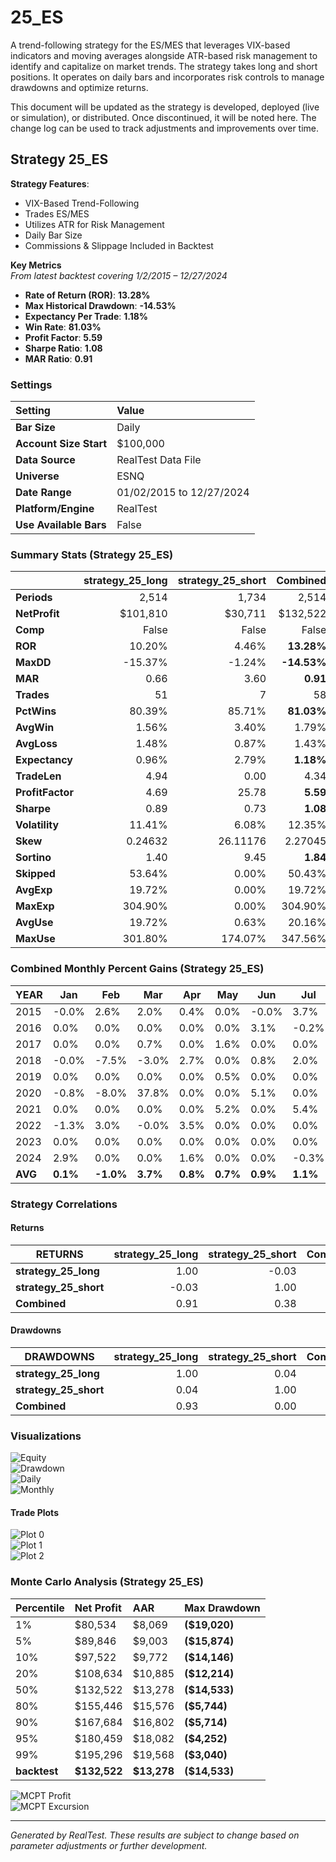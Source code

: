 # 25_ES

A trend-following strategy for the ES/MES that leverages VIX-based indicators and moving averages alongside ATR-based risk management to identify and capitalize on market trends. The strategy takes long and short positions. It operates on daily bars and incorporates risk controls to manage drawdowns and optimize returns.

This document will be updated as the strategy is developed, deployed (live or simulation), or distributed. Once discontinued, it will be noted here. The change log can be used to track adjustments and improvements over time.

## Strategy 25_ES

**Strategy Features**:

- VIX-Based Trend-Following
- Trades ES/MES
- Utilizes ATR for Risk Management
- Daily Bar Size
- Commissions & Slippage Included in Backtest

**Key Metrics**  
_From latest backtest covering 1/2/2015 – 12/27/2024_

- **Rate of Return (ROR)**: **13.28%**
- **Max Historical Drawdown**: **-14.53%**
- **Expectancy Per Trade**: **1.18%**
- **Win Rate**: **81.03%**
- **Profit Factor**: **5.59**
- **Sharpe Ratio**: **1.08**
- **MAR Ratio**: **0.91**

### Settings

| Setting                | Value                      |
| :--------------------- | :------------------------- |
| **Bar Size**           | Daily                      |
| **Account Size Start** | $100,000                   |
| **Data Source**        | RealTest Data File         |
| **Universe**           | ESNQ                       |
| **Date Range**         | 01/02/2015 to 12/27/2024   |
| **Platform/Engine**    | RealTest                   |
| **Use Available Bars** | False                      |

### Summary Stats (Strategy 25_ES)

|                  | strategy_25_long | strategy_25_short |   Combined |
| :--------------- | ---------------: | -----------------: | ---------: |
| **Periods**      |            2,514 |             1,734 |      2,514 |
| **NetProfit**    |       $101,810    |           $30,711   |   $132,522 |
| **Comp**         |             False |              False |      False |
| **ROR**          |           10.20%  |             4.46%  |  **13.28%** |
| **MaxDD**        |          -15.37%  |            -1.24%  | **-14.53%** |
| **MAR**          |             0.66   |              3.60   |   **0.91** |
| **Trades**       |               51  |                 7   |         58 |
| **PctWins**      |           80.39%  |            85.71%  | **81.03%** |
| **AvgWin**       |            1.56%  |             3.40%  |      1.79% |
| **AvgLoss**      |            1.48%  |             0.87%  |      1.43% |
| **Expectancy**   |            0.96%  |             2.79%  |  **1.18%** |
| **TradeLen**     |             4.94   |              0.00   |      4.34 |
| **ProfitFactor** |             4.69  |             25.78   |   **5.59** |
| **Sharpe**       |             0.89  |              0.73   |   **1.08** |
| **Volatility**   |           11.41%  |             6.08%   |      12.35% |
| **Skew**         |          0.24632  |          26.11176   |    2.27045 |
| **Sortino**      |             1.40   |              9.45   |   **1.84** |
| **Skipped**      |           53.64%  |             0.00%   |     50.43% |
| **AvgExp**       |           19.72%  |             0.00%   |     19.72% |
| **MaxExp**       |          304.90%  |             0.00%   |    304.90% |
| **AvgUse**       |           19.72%  |             0.63%   |     20.16% |
| **MaxUse**       |          301.80%  |           174.07%   |    347.56% |

### Combined Monthly Percent Gains (Strategy 25_ES)

| YEAR | Jan    | Feb    | Mar    | Apr    | May    | Jun    | Jul    | Aug    | Sep    | Oct    | Nov    | Dec    | **TOTAL** | MaxDD    |
| ---- | ------ | ------ | ------ | ------ | ------ | ------ | ------ | ------ | ------ | ------ | ------ | ------ | --------- | -------- |
| 2015 | -0.0%  | 2.6%   | 2.0%   | 0.4%   | 0.0%   | -0.0%  | 3.7%   | 0.0%   | 0.0%   | 0.0%   | 1.5%   | 0.0%   | **10.2%** | -2.6%    |
| 2016 | 0.0%   | 0.0%   | 0.0%   | 0.0%   | 0.0%   | 3.1%   | -0.2%  | 0.0%   | 0.4%   | 0.0%   | 0.0%   | 0.0%   | **3.3%**  | -0.8%    |
| 2017 | 0.0%   | 0.0%   | 0.7%   | 0.0%   | 1.6%   | 0.0%   | 0.0%   | 1.8%   | 0.0%   | 0.0%   | 0.0%   | 0.0%   | **4.1%**  | -0.6%    |
| 2018 | -0.0%  | -7.5%  | -3.0%  | 2.7%   | 0.0%   | 0.8%   | 2.0%   | 0.0%   | 0.0%   | 1.8%   | 0.0%   | 0.0%   | **-3.1%** | -13.9%   |
| 2019 | 0.0%   | 0.0%   | 0.0%   | 0.0%   | 0.5%   | 0.0%   | 0.0%   | 1.7%   | 0.0%   | 1.1%   | 0.0%   | 0.0%   | **3.3%**  | -6.4%    |
| 2020 | -0.8%  | -8.0%  | 37.8%  | 0.0%   | 0.0%   | 5.1%   | 0.0%   | 0.0%   | 3.8%   | -0.7%  | 9.1%   | 0.0%   | **46.4%** | -13.6%   |
| 2021 | 0.0%   | 0.0%   | 0.0%   | 0.0%   | 5.2%   | 0.0%   | 5.4%   | 0.0%   | 2.3%   | 4.6%   | 0.0%   | 12.8%  | **30.4%** | -4.0%    |
| 2022 | -1.3%  | 3.0%   | -0.0%  | 3.5%   | 0.0%   | 0.0%   | 0.0%   | 0.0%   | 0.0%   | 0.0%   | 0.0%   | 0.0%   | **5.2%**  | -13.0%   |
| 2023 | 0.0%   | 0.0%   | 0.0%   | 0.0%   | 0.0%   | 0.0%   | 0.0%   | -1.5%  | -2.3%  | 2.1%   | 0.0%   | 0.0%   | **-1.6%** | -8.7%    |
| 2024 | 2.9%   | 0.0%   | 0.0%   | 1.6%   | 0.0%   | 0.0%   | -0.3%  | 6.9%   | 2.2%   | 0.0%   | 13.4%  | 7.7%   | **34.4%** | -8.5%    |
| **AVG** | **0.1%** | **-1.0%** | **3.7%** | **0.8%** | **0.7%** | **0.9%** | **1.1%** | **0.9%** | **0.7%** | **0.9%** | **2.4%** | **2.1%** | **13.3%** | **-7.2%** |

### Strategy Correlations

#### Returns

| RETURNS           | strategy_25_long | strategy_25_short | Combined |
| ----------------- | -----------------: | -----------------: | -------:|
| **strategy_25_long** | 1.00              | -0.03              | 0.91    |
| **strategy_25_short** | -0.03             | 1.00               | 0.38    |
| **Combined**       | 0.91              | 0.38               | 1.00    |

#### Drawdowns

| DRAWDOWNS         | strategy_25_long | strategy_25_short | Combined |
| ----------------- | -----------------: | -----------------: | -------:|
| **strategy_25_long** | 1.00              | 0.04              | 0.93    |
| **strategy_25_short** | 0.04              | 1.00               | 0.00    |
| **Combined**       | 0.93              | 0.00               | 1.00    |

### Visualizations

![Equity](images/graph2.png)  
![Drawdown](images/graph3.png)  
![Daily](images/graph5.png)  
![Monthly](images/graph7.png)

#### Trade Plots

![Plot 0](images/plot0.png)  
![Plot 1](images/plot1.png)  
![Plot 2](images/plot2.png)

### Monte Carlo Analysis (Strategy 25_ES)

| Percentile | Net Profit | AAR        | Max Drawdown  |
| :--------- | :--------- | :--------- | :------------ |
| 1%         | $80,534    | $8,069     | **($19,020)**   |
| 5%         | $89,846    | $9,003     | **($15,874)**    |
| 10%        | $97,522    | $9,772     | **($14,146)**    |
| 20%        | $108,634   | $10,885    | **($12,214)**    |
| 50%        | $132,522   | $13,278    | **($14,533)**    |
| 80%        | $155,446   | $15,576    | **($5,744)**    |
| 90%        | $167,684   | $16,802    | **($5,714)**    |
| 95%        | $180,459   | $18,082    | **($4,252)**    |
| 99%        | $195,296   | $19,568    | **($3,040)**    |
| **backtest** | **$132,522** | **$13,278** | **($14,533)** |

![MCPT Profit](images/plot4.png)  
![MCPT Excursion](images/plot5.png)

---
*Generated by RealTest. These results are subject to change based on parameter adjustments or further development.*
